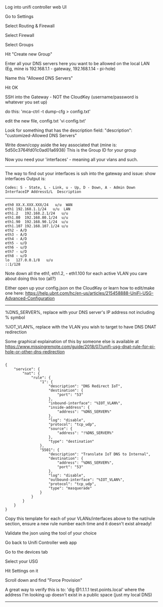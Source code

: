 Log into unifi controller web UI

Go to Settings

Select Routing & Firewall

Select Firewall

Select Groups

Hit "Create new Group"

Enter all your DNS servers here you want to be allowed on the local LAN (Eg, mine is 192.168.1.1 - gateway, 192.168.1.14 - pi-hole)

Name this "Allowed DNS Servers"

Hit OK

SSH into the Gateway - NOT the CloudKey (username/password is whatever you set up)

do this: 'mca-ctrl -t dump-cfg > config.txt'

edit the new file, config.txt 'vi config.txt'

Look for something that has the description field: "description": "customized-Allowed DNS Servers"

Write down/copy aside the key associated that (mine is: 5d50c3764fd01c0ad01a6938) This is the Group ID for your group

Now you need your 'interfaces' - meaning all your vlans and such.
----------------------  ----------- 

The way to find out your interfaces is ssh into the gateway and issue: show interfaces Output is:

	Codes: S - State, L - Link, u - Up, D - Down, A - Admin Down
	InterfaceIP AddressS/L  Description 
----------------------  ----------- 
	eth0 XX.X.XXX.XXX/24   u/u  WAN 
	eth1 192.168.1.1/24   u/u  LAN 
	eth1.2   192.168.2.1/24   u/u  
	eth1.80  192.168.80.1/24  u/u  
	eth1.90  192.168.90.1/24  u/u  
	eth1.107 192.168.107.1/24 u/u  
	eth2 - A/D  
	eth3 - A/D  
	eth4 - A/D  
	eth5 - u/D  
	eth6 - u/D  
	eth7 - u/D  
	eth8 - u/D  
	lo   127.0.0.1/8   u/u  
	::1/128  

Note down all the eth1, eth1.2, - eth1.100 for each active VLAN you care about doing this too (all?)

Either open up your config.json on the CloudKey or learn how to edit/make one here: https://help.ubnt.com/hc/en-us/articles/215458888-UniFi-USG-Advanced-Configuration

--------------


%DNS_SERVER%, replace with your DNS server's IP address not including % symbol

%IOT_VLAN%, replace with the VLAN you wish to target to have DNS DNAT redirection

Some graphical explaination of this by someone else is available at https://www.missingremote.com/guide/2018/07/unifi-usg-dnat-rule-for-pi-hole-or-other-dns-redirection

```

{
	"service": {
		"nat": {
			"rule": {
				"1": {
					"description": "DNS Redirect IoT",
					"destination": {
						"port": "53"
					},
					"inbound-interface": "%IOT_VLAN%",
					"inside-address": {
						"address": "%DNS_SERVER%"
					},
					"log": "disable",
					"protocol": "tcp_udp",
					"source": {
						"address": "!%DNS_SERVER%"
					},
					"type": "destination"
				},
				"5501": {
					"description": "Translate IoT DNS to Internal",
					"destination": {
						"address": "%DNS_SERVER%",
						"port": "53"
					},
					"log": "disable",
					"outbound-interface": "%IOT_VLAN%",
					"protocol": "tcp_udp",
					"type": "masquerade"
				}
			}
		}
	}
}
```

Copy this template for each of your VLANs/interfaces above to the nat/rule section, ensure a new rule number each time and it doesn't exist already!

Validate the json using the tool of your choice

Go back to Unifi Controller web app

Go to the devices tab

Select your USG

Hit Settings on it

Scroll down and find "Force Provision"

A great way to verify this is to: 'dig @1.1.1.1 test.points.local' where the address I'm looking up doesn't exist in a public space (just my local DNS)

----------------

